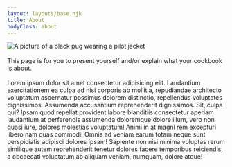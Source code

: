 ```yaml
---
layout: layouts/base.njk
title: About
bodyClass: about
---
```


![A picture of a black pug wearing a pilot jacket](/img/about.jpg)
\
\
This page is for you to present yourself and/or explain what your cookbook is about.  
\
Lorem ipsum dolor sit amet consectetur adipisicing elit. Laudantium exercitationem ea culpa ad nisi corporis ab mollitia, repudiandae architecto voluptatum aspernatur possimus dolorem distinctio, repellendus voluptates dignissimos. Assumenda accusantium reprehenderit dignissimos. Sit, culpa qui? Ipsam quod repellat provident labore blanditiis consectetur aperiam laudantium at perferendis assumenda doloremque dolore illum, vero non quasi iure, dolores molestias voluptatum! Animi in at magni rem excepturi libero nam quas commodi! Omnis ad veniam earum totam neque sunt perspiciatis adipisci dolores ipsam! Sapiente non nisi minima voluptas rerum similique autem reprehenderit tenetur dolores facere temporibus reiciendis, a obcaecati voluptatum ab aliquam veniam, numquam, dolore atque!